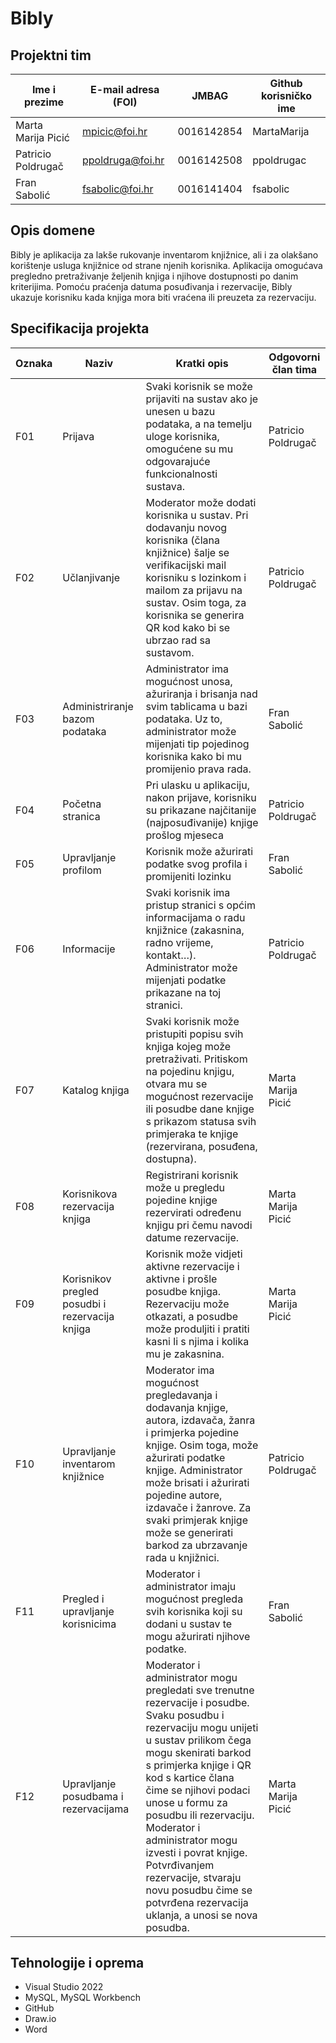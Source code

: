 # Bibly
## Projektni tim

Ime i prezime | E-mail adresa (FOI) | JMBAG | Github korisničko ime
------------  | ------------------- | ----- | ---------------------
Marta Marija Picić | mpicic@foi.hr | 0016142854 | MartaMarija
Patricio Poldrugač | ppoldruga@foi.hr | 0016142508 | ppoldrugac
Fran Sabolić | fsabolic@foi.hr | 0016141404 | fsabolic

## Opis domene
Bibly je aplikacija za lakše rukovanje inventarom knjižnice, ali i za olakšano korištenje usluga knjižnice od strane njenih korisnika. Aplikacija omogućava pregledno pretraživanje željenih knjiga i njihove dostupnosti po danim kriterijima. Pomoću praćenja datuma posuđivanja i rezervacije, Bibly ukazuje korisniku kada knjiga mora biti vraćena ili preuzeta za rezervaciju.

## Specifikacija projekta

Oznaka|Naziv|Kratki opis|Odgovorni član tima
---|---|---|---
F01|Prijava|Svaki korisnik se može prijaviti na sustav ako je unesen u bazu podataka, a na temelju uloge korisnika, omogućene su mu odgovarajuće funkcionalnosti sustava.|Patricio Poldrugač
F02|Učlanjivanje|Moderator može dodati korisnika u sustav. Pri dodavanju novog korisnika (člana knjižnice) šalje se verifikacijski mail korisniku s lozinkom i mailom za prijavu na sustav. Osim toga, za korisnika se generira QR kod kako bi se ubrzao rad sa sustavom.|Patricio Poldrugač
F03|Administriranje bazom podataka|Administrator ima mogućnost unosa, ažuriranja i brisanja nad svim tablicama u bazi podataka. Uz to, administrator može mijenjati tip pojedinog korisnika kako bi mu promijenio prava rada.|Fran Sabolić
F04|Početna stranica|Pri ulasku u aplikaciju, nakon prijave, korisniku su prikazane najčitanije (najposuđivanije) knjige prošlog mjeseca|Patricio Poldrugač
F05|Upravljanje profilom|Korisnik može ažurirati podatke svog profila i promijeniti lozinku|Fran Sabolić
F06|Informacije|Svaki korisnik ima pristup stranici s općim informacijama o radu knjižnice (zakasnina, radno vrijeme, kontakt…). Administrator može mijenjati podatke prikazane na toj stranici.|Patricio Poldrugač
F07|Katalog knjiga|Svaki korisnik može pristupiti popisu svih knjiga kojeg može pretraživati. Pritiskom na pojedinu knjigu, otvara mu se mogućnost rezervacije ili posudbe dane knjige s prikazom statusa svih primjeraka te knjige (rezervirana, posuđena, dostupna).|Marta Marija Picić
F08|Korisnikova rezervacija knjiga|Registrirani korisnik može u pregledu pojedine knjige rezervirati određenu knjigu pri čemu navodi datume rezervacije.|Marta Marija Picić
F09|Korisnikov pregled posudbi i rezervacija knjiga|Korisnik može vidjeti aktivne rezervacije i aktivne i prošle posudbe knjiga. Rezervaciju može otkazati, a posudbe može produljiti i pratiti kasni li s njima i kolika mu je zakasnina.|Marta Marija Picić
F10|Upravljanje inventarom knjižnice|Moderator ima mogućnost pregledavanja i dodavanja knjige, autora, izdavača, žanra i primjerka pojedine knjige. Osim toga, može ažurirati podatke knjige. Administrator može brisati i ažurirati pojedine autore, izdavače i žanrove. Za svaki primjerak knjige može se generirati barkod za ubrzavanje rada u knjižnici.|Patricio Poldrugač
F11|Pregled i upravljanje korisnicima|Moderator i administrator imaju mogućnost pregleda svih korisnika koji su dodani u sustav te mogu ažurirati njihove podatke.|Fran Sabolić
F12|Upravljanje posudbama i rezervacijama|Moderator i administrator mogu pregledati sve trenutne rezervacije i posudbe. Svaku posudbu i rezervaciju mogu unijeti u sustav prilikom čega mogu skenirati barkod s primjerka knjige i QR kod s kartice člana čime se njihovi podaci unose u formu za posudbu ili rezervaciju. Moderator i administrator mogu izvesti i povrat knjige. Potvrđivanjem rezervacije, stvaraju novu posudbu čime se potvrđena rezervacija uklanja, a unosi se nova posudba.|Marta Marija Picić


## Tehnologije i oprema
- Visual Studio 2022
- MySQL, MySQL Workbench 
- GitHub
- Draw.io
- Word
